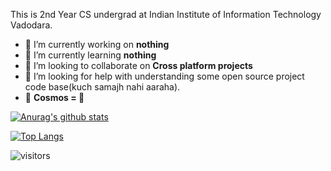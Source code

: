 This is 2nd Year CS undergrad at Indian Institute of Information Technology Vadodara. 

- 🔭 I’m currently working on **nothing** 
- 🌱 I’m currently learning **nothing**
- 👯 I’m looking to collaborate on **Cross platform projects**
- 🤔 I’m looking for help with understanding some open source project code base(kuch samajh nahi aaraha). 
- :star2: **Cosmos = :blue_heart:**

[![Anurag's github stats](https://github-readme-stats.vercel.app/api?username=nlok5923&theme=radical&count_private=true)](https://github.com/anuraghazra/github-readme-stats)


[![Top Langs](https://github-readme-stats.vercel.app/api/top-langs/?username=nlok5923&&hide=CSS&layout=compact&theme=radical)](https://github.com/anuraghazra/github-readme-stats)

![visitors](https://visitor-badge.glitch.me/badge?page_id=nlok5923.nlok5923)
